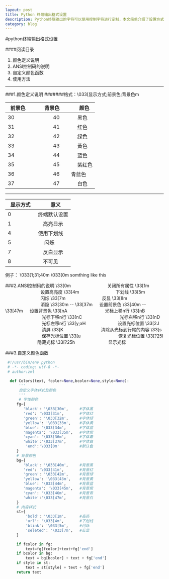 ```yaml
---
layout: post
title: Python 终端输出格式设置
description: Python终端输出的字符可以使用控制字符进行定制，本文简单介绍了设置方式和格式定义。
category: blog
---
```

#python终端输出格式设置

####阅读目录

1. 颜色定义说明
2. ANSI控制码的说明
3. 自定义颜色函数
4. 使用方法

***
###1.颜色定义说明
#######格式：\033[显示方式;前景色;背景色m

|前景色　|　背景色　|　颜色 |
|-------|---------|-------|
|30 |　　　　40 　|　 黑色|
|31 |　　　　41 　|　 红色|
|32 |　　　　42 　|　 绿色|
|33 |　　　　43 　|　 黃色|
|34 |　　　　44 　|　 蓝色|
|35 |　　　　45 　|　 紫红色|
|36 |　　　　46 　|   青蓝色|
|37 |　　　　47   |　 白色|
---
|显示方式　|　意义|
|--------|--------|
|0 　　　|终端默认设置|
|1 　　　|　高亮显示|
|4 　　  |使用下划线|
|5 　　　|　 闪烁   |
|7 　　　|　反白显示|
|8 　　　|　不可见  |
例子：
\033[1;31;40m <!--1-高亮显示 31-前景色红色 40-背景色黑色-->
\033[0m <!--采用终端默认设置，即取消颜色设置-->somthing like this

###2.ANSI控制码的说明
\33[0m 　　　　　　　　关闭所有属性
\33[1m 　　　　　　　　设置高亮度
\33[4m 　　　　　　　　下划线
\33[5m 　　　　　　　　闪烁
\33[7m 　　　　　　　　反显
\33[8m 　　　　　　　　消隐
\33[30m -- \33[37m 　 设置前景色
\33[40m -- \33[47m 　 设置背景色
\33[nA 　　　　　　　　 光标上移n行
\33[nB 　　　　　　　　 光标下移n行
\33[nC 　　　　　　　　 光标右移n行
\33[nD 　　　　　　　　 光标左移n行
\33[y;xH　　　　　　　  设置光标位置
\33[2J 　　　　　　　　  清屏
\33[K 　　　　　　　　   清除从光标到行尾的内容
\33[s 　　　　　　　　   保存光标位置
\33[u 　　　　　　　　   恢复光标位置
\33[?25l 　　　　　　　  隐藏光标
\33[?25h 　　　　　　　 显示光标

###3.自定义颜色函数
```python
 #!/usr/bin/env python
 # -*- coding: utf-8 -*-
 # author:zml

  def Colors(text, fcolor=None,bcolor=None,style=None):
      '''
      自定义字体样式及颜色
      '''
      # 字体颜色
     fg={
        'black': '\033[30m',     #字体黑
        'red': '\033[31m',       #字体红
        'green': '\033[32m',     #字体绿
        'yellow': '\033[33m',    #字体黄
        'blue': '\033[34m',      #字体蓝
        'magenta': '\033[35m',   #字体紫
        'cyan': '\033[36m',      #字体青
        'white':'\033[37m',      #字体白
         'end':'\033[0m'         #默认色
     }
     # 背景颜色
     bg={
        'black': '\033[40m',     #背景黑
        'red': '\033[41m',       #背景红
        'green': '\033[42m',     #背景绿
        'yellow': '\033[43m',    #背景黄
        'blue': '\033[44m',      #背景蓝
        'magenta': '\033[45m',   #背景紫
        'cyan': '\033[46m',      #背景青
        'white':'\033[47m',      #背景白
     }
     # 内容样式
     st={
         'bold': '\033[1m',      #高亮
         'url': '\033[4m',       #下划线
         'blink': '\033[5m',     #闪烁
         'seleted': '\033[7m',   #反显
     }

     if fcolor in fg:
         text=fg[fcolor]+text+fg['end']
     if bcolor in bg:
         text = bg[bcolor] + text + fg['end']
     if style in st:
         text = st[style] + text + fg['end']
     return text
```
